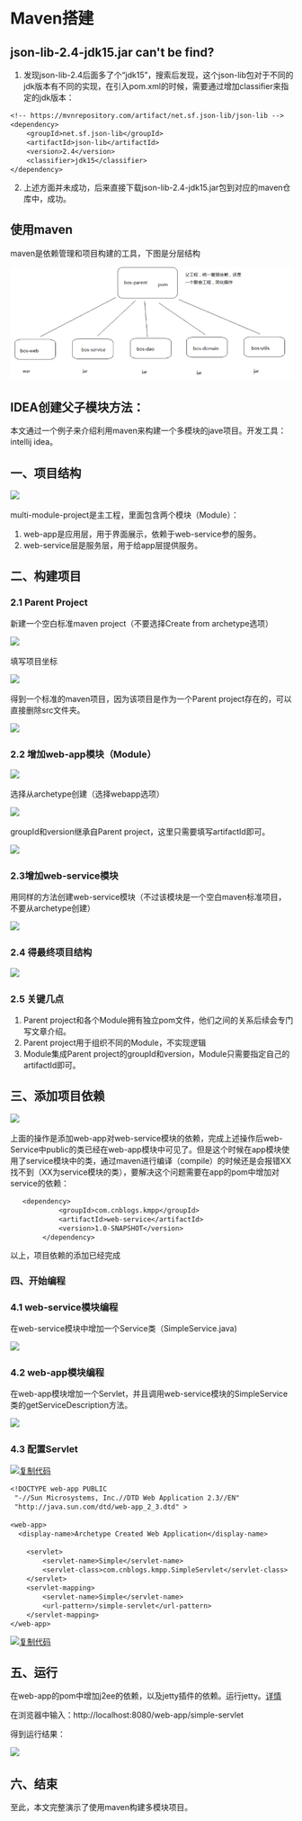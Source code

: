 # Maven搭建

## json-lib-2.4-jdk15.jar can't be find?

1. 发现json-lib-2.4后面多了个“jdk15”，搜索后发现，这个json-lib包对于不同的jdk版本有不同的实现，在引入pom.xml的时候，需要通过增加classifier来指定的jdk版本：

```text
<!-- https://mvnrepository.com/artifact/net.sf.json-lib/json-lib -->
<dependency>
	<groupId>net.sf.json-lib</groupId>
	<artifactId>json-lib</artifactId>
	<version>2.4</version>
	<classifier>jdk15</classifier>
</dependency>
```

   2. 上述方面并未成功，后来直接下载json-lib-2.4-jdk15.jar包到对应的maven仓库中，成功。

## 使用maven

maven是依赖管理和项目构建的工具，下图是分层结构

![](../../../.gitbook/assets/image%20%28102%29.png)

## IDEA创建父子模块方法：

本文通过一个例子来介绍利用maven来构建一个多模块的jave项目。开发工具：intellij idea。

## 一、项目结构

![](https://images2015.cnblogs.com/blog/737467/201510/737467-20151021214045958-176796341.png)

multi-module-project是主工程，里面包含两个模块（Module）：

1. web-app是应用层，用于界面展示，依赖于web-service参的服务。
2. web-service层是服务层，用于给app层提供服务。

## 二、构建项目

### 2.1 Parent Project

新建一个空白标准maven project（不要选择Create from archetype选项）

![](https://images2015.cnblogs.com/blog/737467/201510/737467-20151021215418411-426885337.png)

填写项目坐标

![](https://images2015.cnblogs.com/blog/737467/201510/737467-20151021215616708-301786239.png)

得到一个标准的maven项目，因为该项目是作为一个Parent project存在的，可以直接删除src文件夹。

![](https://images2015.cnblogs.com/blog/737467/201510/737467-20151021215625692-910961834.png)

### 2.2 增加web-app模块（Module）

![](https://images2015.cnblogs.com/blog/737467/201510/737467-20151021215840989-371606679.png)

选择从archetype创建（选择webapp选项）

![](https://images2015.cnblogs.com/blog/737467/201510/737467-20151021215637161-821333201.png)

groupId和version继承自Parent project，这里只需要填写artifactId即可。

![](https://images2015.cnblogs.com/blog/737467/201510/737467-20151021215648255-60499131.png)

### 2.3增加web-service模块

用同样的方法创建web-service模块（不过该模块是一个空白maven标准项目，不要从archetype创建）

![](https://images2015.cnblogs.com/blog/737467/201510/737467-20151021215704395-178501147.png)

### 2.4 得最终项目结构

![](https://images2015.cnblogs.com/blog/737467/201510/737467-20151021220937817-1710662397.png)

### 2.5 关键几点

1. Parent project和各个Module拥有独立pom文件，他们之间的关系后续会专门写文章介绍。
2. Parent project用于组织不同的Module，不实现逻辑
3. Module集成Parent project的groupId和version，Module只需要指定自己的artifactId即可。

## 三、添加项目依赖

![](https://images2015.cnblogs.com/blog/737467/201510/737467-20151021223626911-880704253.png)

上面的操作是添加web-app对web-service模块的依赖，完成上述操作后web-Service中public的类已经在web-app模块中可见了。但是这个时候在app模块使用了service模块中的类，通过maven进行编译（compile）的时候还是会报错XX找不到（XX为service模块的类），要解决这个问题需要在app的pom中增加对service的依赖：

```text
   <dependency>
            <groupId>com.cnblogs.kmpp</groupId>
            <artifactId>web-service</artifactId>
            <version>1.0-SNAPSHOT</version>
        </dependency>
```

以上，项目依赖的添加已经完成

### 四、开始编程

### 4.1 web-service模块编程

在web-service模块中增加一个Service类（SimpleService.java\)

![](https://images2015.cnblogs.com/blog/737467/201510/737467-20151021222011395-1985582106.png)

### 4.2 web-app模块编程

 在web-app模块增加一个Servlet，并且调用web-service模块的SimpleService类的getServiceDescription方法。

![](https://images2015.cnblogs.com/blog/737467/201510/737467-20151021224515364-1631467553.png)

### 4.3 配置Servlet

[![&#x590D;&#x5236;&#x4EE3;&#x7801;](https://common.cnblogs.com/images/copycode.gif)](javascript:void%280%29;)

```text
<!DOCTYPE web-app PUBLIC
 "-//Sun Microsystems, Inc.//DTD Web Application 2.3//EN"
 "http://java.sun.com/dtd/web-app_2_3.dtd" >

<web-app>
  <display-name>Archetype Created Web Application</display-name>

    <servlet>
        <servlet-name>Simple</servlet-name>
        <servlet-class>com.cnblogs.kmpp.SimpleServlet</servlet-class>
    </servlet>
    <servlet-mapping>
        <servlet-name>Simple</servlet-name>
        <url-pattern>/simple-servlet</url-pattern>
    </servlet-mapping>
</web-app>
```

[![&#x590D;&#x5236;&#x4EE3;&#x7801;](https://common.cnblogs.com/images/copycode.gif)](javascript:void%280%29;)

## 五、运行

在web-app的pom中增加j2ee的依赖，以及jetty插件的依赖。运行jetty。[详情](http://www.cnblogs.com/kmpp/p/create_maven_web_app_via_intellij_idea.html)

在浏览器中输入：http://localhost:8080/web-app/simple-servlet

得到运行结果：

![](https://images2015.cnblogs.com/blog/737467/201510/737467-20151021224800208-875244583.png)

## 六、结束 

至此，本文完整演示了使用maven构建多模块项目。

